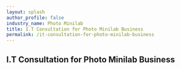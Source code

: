 ```yaml
---
layout: splash 
author_profile: false 
industry_name: Photo Minilab
title: I.T Consultation for Photo Minilab Business
permalink: /it-consultation-for-photo-minilab-business
---
```


## I.T Consultation for Photo Minilab Business